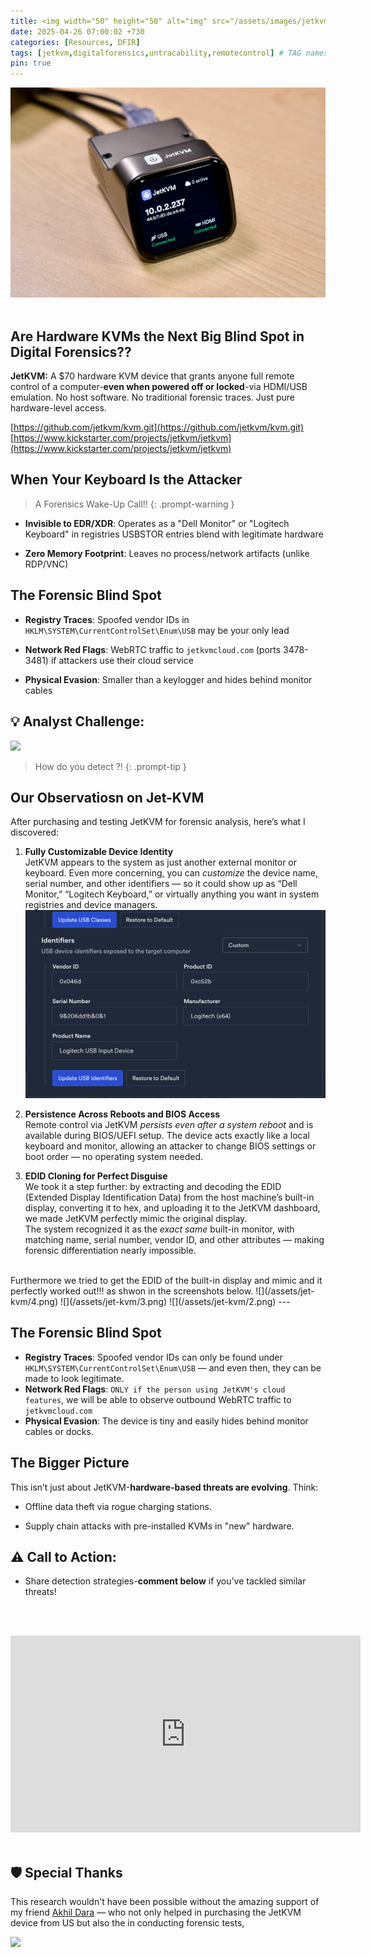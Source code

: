 ```yaml
---
title: <img width="50" height="50" alt="img" src="/assets/images/jetkvm-running-3176336578.jpeg"> The Invisible Insider!
date: 2025-04-26 07:00:02 +730
categories: [Resources, DFIR]
tags: [jetkvm,digitalforensics,untracability,remotecontrol] # TAG names should always be lowercase
pin: true
---
```



![jet KVM](/assets/images/jetkvm-running-3176336578.jpeg)
<br><br>

## Are Hardware KVMs the Next Big Blind Spot in Digital Forensics??

**JetKVM:** A $70 hardware KVM device that grants anyone full remote control of a computer-**even when powered off or locked**-via HDMI/USB emulation. No host software. No traditional forensic traces. Just pure hardware-level access.

[https://github.com/jetkvm/kvm.git](https://github.com/jetkvm/kvm.git) <br>
[https://www.kickstarter.com/projects/jetkvm/jetkvm](https://www.kickstarter.com/projects/jetkvm/jetkvm)

## When Your Keyboard Is the Attacker 

>  A Forensics Wake-Up Call!!
{: .prompt-warning }


-   **Invisible to EDR/XDR**: Operates as a "Dell Monitor" or "Logitech Keyboard" in registries USBSTOR entries blend with legitimate hardware
       
-   **Zero Memory Footprint**: Leaves no process/network artifacts (unlike RDP/VNC)
    

## **The Forensic Blind Spot**

-   **Registry Traces**: Spoofed vendor IDs in `HKLM\SYSTEM\CurrentControlSet\Enum\USB` may be your only lead
-   **Network Red Flags**: WebRTC traffic to `jetkvmcloud.com` (ports 3478-3481) if attackers use their cloud service

-   **Physical Evasion**: Smaller than a keylogger and hides behind monitor cables
    

## **💡 Analyst Challenge**:
![](https://media.giphy.com/media/v1.Y2lkPTc5MGI3NjExZHNmMmFkbTIwenk2NXBmZW54NGZ3ZDg3a2Fwbnk4cTNvMHM0cjJsbSZlcD12MV9naWZzX3NlYXJjaCZjdD1n/ywHP9r7U2xL62bmCur/giphy.gif)
<!-- ### How do you detect ??? -->
>  How do you detect ?!
{: .prompt-tip }

## Our Observatiosn on Jet-KVM

After purchasing and testing JetKVM for forensic analysis, here’s what I discovered:

1. **Fully Customizable Device Identity**  
   JetKVM appears to the system as just another external monitor or keyboard. Even more concerning, you can *customize* the device name, serial number, and other identifiers — so it could show up as “Dell Monitor,” “Logitech Keyboard,” or virtually anything you want in system registries and device managers.
![Customizable Device Identity](/assets/jet-kvm/1.png)<br>
2. **Persistence Across Reboots and BIOS Access**  
   Remote control via JetKVM *persists even after a system reboot* and is available during BIOS/UEFI setup. The device acts exactly like a local keyboard and monitor, allowing an attacker to change BIOS settings or boot order — no operating system needed.

3. **EDID Cloning for Perfect Disguise**  
   We took it a step further: by extracting and decoding the EDID (Extended Display Identification Data) from the host machine’s built-in display, converting it to hex, and uploading it to the JetKVM dashboard, we made JetKVM perfectly mimic the original display.  
   The system recognized it as the *exact same* built-in monitor, with matching name, serial number, vendor ID, and other attributes — making forensic differentiation nearly impossible.
<br>
   Furthermore we tried to get the EDID of the built-in display and mimic and it perfectly worked out!!! as shwon in the screenshots below. 
   ![](/assets/jet-kvm/4.png)
   ![](/assets/jet-kvm/3.png)
   ![](/assets/jet-kvm/2.png)
---

## **The Forensic Blind Spot**

- **Registry Traces**: Spoofed vendor IDs can only be found under `HKLM\SYSTEM\CurrentControlSet\Enum\USB` — and even then, they can be made to look legitimate.
- **Network Red Flags**: `ONLY if the person using JetKVM's cloud features`, we will be able to  observe outbound WebRTC traffic to `jetkvmcloud.com` 
- **Physical Evasion**: The device is tiny  and easily hides behind monitor cables or docks.

    

## **The Bigger Picture**

This isn’t just about JetKVM-**hardware-based threats are evolving**. Think:

-   Offline data theft via rogue charging stations.
    
-   Supply chain attacks with pre-installed KVMs in "new" hardware.
    

## ⚠️ Call to Action:
    
-   Share detection strategies-**comment below** if you’ve tackled similar threats!
    

<br><br>

<iframe width="560" height="315" src="https://www.youtube.com/embed/XqhGHcIXvyI?si=sCdSWbO4leoa1r8s" title="YouTube video player" frameborder="0" allow="accelerometer; autoplay; clipboard-write; encrypted-media; gyroscope; picture-in-picture; web-share" referrerpolicy="strict-origin-when-cross-origin" allowfullscreen></iframe>
<br><br>

## 🛡️ Special Thanks
This research wouldn't have been possible without the amazing support of my friend [Akhil Dara](https://www.linkedin.com/in/akhil-dara/) —
who not only helped in purchasing the JetKVM device from US but also the in conducting forensic tests, 
<br>

![](https://media.giphy.com/media/DAtJCG1t3im1G/giphy.gif)
